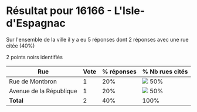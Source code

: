 # Résultat pour 16166 - L'Isle-d'Espagnac

Sur l'ensemble de la ville il y a eu 5 réponses dont 2 réponses avec une rue citée (40%)

2 points noirs identifiés

| Rue | Vote | % réponses | % Nb rues cités|
|-----|------|------------|----------------|
| Rue de Montbron | 1 | 20% | <img src="../../img/bar_50.gif" />&nbsp;50%|
| Avenue de la République | 1 | 20% | <img src="../../img/bar_50.gif" />&nbsp;50%|
| **Total** | 2 | 40% | 100%|
